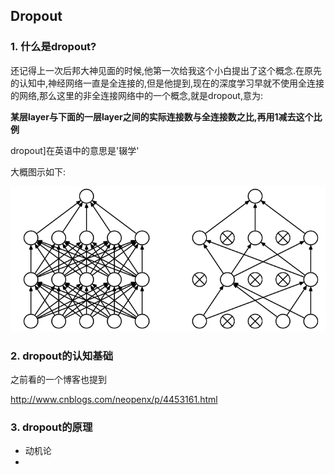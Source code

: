 ## Dropout

### 1. 什么是dropout?

还记得上一次后邦大神见面的时候,他第一次给我这个小白提出了这个概念.在原先的认知中,神经网络一直是全连接的,但是他提到,现在的深度学习早就不使用全连接的网络,那么这里的非全连接网络中的一个概念,就是dropout,意为:

**某层layer与下面的一层layer之间的实际连接数与全连接数之比,再用1减去这个比例**

dropout]在英语中的意思是'辍学'

大概图示如下:

![](./pictures/1.png)



### 2. dropout的认知基础

之前看的一个博客也提到

http://www.cnblogs.com/neopenx/p/4453161.html

### 3. dropout的原理

-   动机论
-   ​